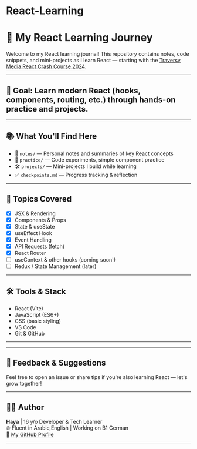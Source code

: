 # React-Learning

# 🚀 My React Learning Journey

Welcome to my React learning journal! This repository contains notes, code snippets, and mini-projects as I learn React — starting with the [Traversy Media React Crash Course 2024](https://www.youtube.com/watch?v=SqcY0GlETPk).

---


## 🧠 Goal: Learn modern React (hooks, components, routing, etc.) through hands-on practice and projects.

---

## 📚 What You'll Find Here

- 📒 `notes/` — Personal notes and summaries of key React concepts  
- 🧪 `practice/` — Code experiments, simple component practice  
- 🛠️ `projects/` — Mini-projects I build while learning  
- ✅ `checkpoints.md` — Progress tracking & reflection

---

## 📌 Topics Covered

- [x] JSX & Rendering
- [x] Components & Props
- [x] State & useState
- [x] useEffect Hook
- [x] Event Handling
- [x] API Requests (fetch)
- [x] React Router
- [ ] useContext & other hooks (coming soon!)
- [ ] Redux / State Management (later)

---

## 🛠 Tools & Stack

- React (Vite)
- JavaScript (ES6+)
- CSS (basic styling)
- VS Code
- Git & GitHub

---


---

## 💬 Feedback & Suggestions

Feel free to open an issue or share tips if you're also learning React — let's grow together!

---

## 🧑‍💻 Author

**Haya** | 16 y/o Developer & Tech Learner  
🌐 Fluent in Arabic,English | Working on B1 German  
🔗 [My GitHub Profile](https://github.com/haya-ehab)

---
